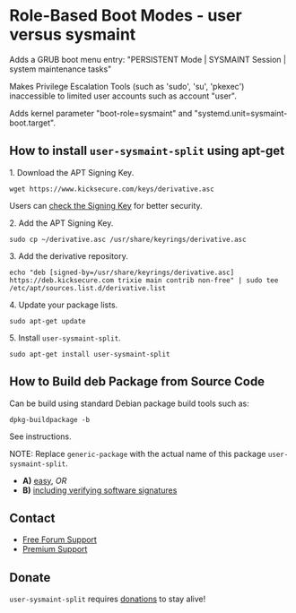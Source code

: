 # Role-Based Boot Modes - user versus sysmaint #

Adds a GRUB boot menu entry:
"PERSISTENT Mode | SYSMAINT Session | system maintenance tasks"

Makes Privilege Escalation Tools (such as 'sudo', 'su', 'pkexec')
inaccessible to limited user accounts such as account "user".

Adds kernel parameter "boot-role=sysmaint" and
"systemd.unit=sysmaint-boot.target".

## How to install `user-sysmaint-split` using apt-get ##

1\. Download the APT Signing Key.

```
wget https://www.kicksecure.com/keys/derivative.asc
```

Users can [check the Signing Key](https://www.kicksecure.com/wiki/Signing_Key) for better security.

2\. Add the APT Signing Key.

```
sudo cp ~/derivative.asc /usr/share/keyrings/derivative.asc
```

3\. Add the derivative repository.

```
echo "deb [signed-by=/usr/share/keyrings/derivative.asc] https://deb.kicksecure.com trixie main contrib non-free" | sudo tee /etc/apt/sources.list.d/derivative.list
```

4\. Update your package lists.

```
sudo apt-get update
```

5\. Install `user-sysmaint-split`.

```
sudo apt-get install user-sysmaint-split
```

## How to Build deb Package from Source Code ##

Can be build using standard Debian package build tools such as:

```
dpkg-buildpackage -b
```

See instructions.

NOTE: Replace `generic-package` with the actual name of this package `user-sysmaint-split`.

* **A)** [easy](https://www.kicksecure.com/wiki/Dev/Build_Documentation/generic-package/easy), _OR_
* **B)** [including verifying software signatures](https://www.kicksecure.com/wiki/Dev/Build_Documentation/generic-package)

## Contact ##

* [Free Forum Support](https://forums.kicksecure.com)
* [Premium Support](https://www.kicksecure.com/wiki/Premium_Support)

## Donate ##

`user-sysmaint-split` requires [donations](https://www.kicksecure.com/wiki/Donate) to stay alive!
